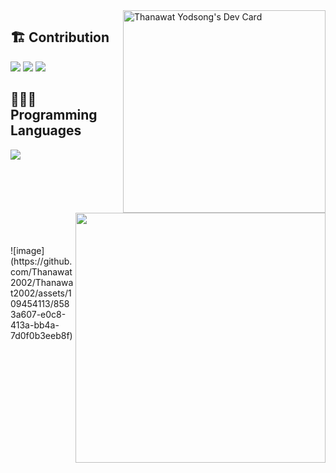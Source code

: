 <a href="https://app.daily.dev/thanawatyodsong"> 
 <img src="https://api.daily.dev/devcards/5ff63f0a2df9447bb5bb2a634c72dee6.png?r=s56" width="324" align="right" alt="Thanawat Yodsong's Dev Card"/>
</a>

## 🏗 Contribution

<img src="https://github-readme-stats.vercel.app/api?username=Thanawat2002&count_private=true&show_icons=true&theme=tokyonight&include_all_commits=true&hide_border=true" />
<img src="http://github-readme-streak-stats.herokuapp.com?user=Thanawat2002&theme=tokyonight&hide_border=true" />
<img src="https://github-readme-activity-graph.cyclic.app/graph?username=Thanawat2002&theme=react-dark&hide_border=true">

## 🧑🏻‍💻 Programming Languages

<a href="https://github.com/Thanawat2002">
  <img align="left" src="https://github-readme-stats.vercel.app/api/top-langs/?username=Thanawat2002&count_private=true&layout=compact&hide=html,css&theme=tokyonight&langs_count=12&hide_border=true" />
</a>

<a href="https://wakatime.com/@Thanawat2002">
  <img align="right" width="400" src="https://github-readme-stats-taupe-two.vercel.app/api/wakatime?username=Thanawat2002&hide_border=true&langs_count=12&theme=tokyonight" />
</a>

<br />
<br />
<br />
<br />
<br />
<br />
<br />
<br />
<br />
![image](https://github.com/Thanawat2002/Thanawat2002/assets/109454113/8583a607-e0c8-413a-bb4a-7d0f0b3eeb8f)
